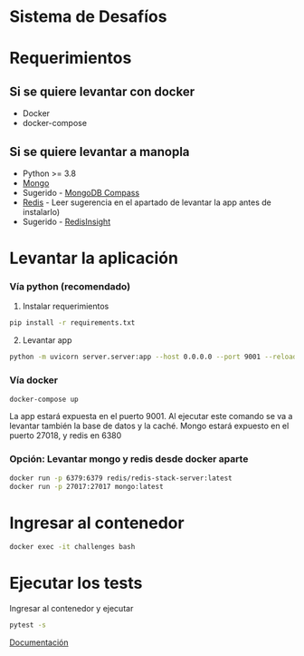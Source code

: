 # Sistema de Desafíos

# Requerimientos
## Si se quiere levantar con docker
- Docker
- docker-compose

## Si se quiere levantar a manopla
- Python >= 3.8
- [Mongo](https://www.mongodb.com/docs/manual/administration/install-community/)
- Sugerido - [MongoDB Compass](https://downloads.mongodb.com/compass/mongodb-compass-1.35.0-win32-x64.exe)
- [Redis](https://redis.io/download/) - Leer sugerencia en el apartado de levantar la app antes de instalarlo)
- Sugerido - [RedisInsight](https://redis.com/es/redis-enterprise/redisinsight/)

# Levantar la aplicación
### Vía python (recomendado)
1. Instalar requerimientos
```bash
pip install -r requirements.txt
```
2. Levantar app
```bash
python -m uvicorn server.server:app --host 0.0.0.0 --port 9001 --reload
```

### Vía docker
```bash
docker-compose up
```
La app estará expuesta en el puerto 9001.
Al ejecutar este comando se va a levantar también la base de datos y la caché.
Mongo estará expuesto en el puerto 27018, y redis en 6380

### Opción: Levantar mongo y redis desde docker aparte
```bash
docker run -p 6379:6379 redis/redis-stack-server:latest
docker run -p 27017:27017 mongo:latest
```

# Ingresar al contenedor
```bash
docker exec -it challenges bash
```

# Ejecutar los tests
Ingresar al contenedor y ejecutar
```bash
pytest -s
```

[Documentación](https://docs.google.com/document/d/11sYc6pS_zhEcRqV0SXSsP8Vvb0GIbeX62_426n1KPJI/edit#)